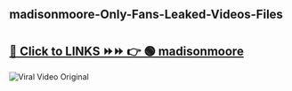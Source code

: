 
 ## madisonmoore-Only-Fans-Leaked-Videos-Files

# <h2><a href="https://mediaupload.pro?madisonmoore">🔗 Click to LINKS ⏩⏩ 👉 🟢 madisonmoore </a></h2>

<a href="https://mediaupload.pro?madisonmoore" rel="nofollow" data-target="animated-image.originalLink"><img src="https://i.ibb.co.com/xMMVF88/686577567.gif" alt="Viral Video Original" style="max-width: 100%; display: inline-block;" data-target="animated-image.originalImage"></a>